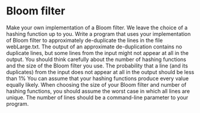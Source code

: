 # Bloom filter

Make your own implementation of a Bloom filter. We leave the choice of a hashing function up to you. Write a program that uses your implementation of Bloom filter to approximately de-duplicate the lines in the file webLarge.txt. The output of an approximate de-duplication contains no duplicate lines, but some lines from the input might not appear at all in the output. You should think carefully about the number of hashing functions and the size of the Bloom filter you use. The probability that a line (and its duplicates) from the input does not appear at all in the output should be less than 1% You can assume that your hashing functions produce every value equally likely. When choosing the size of your Bloom filter and number of hashing functions, you should assume the worst case in which all lines are unique. The number of lines should be a command-line parameter to your program.
